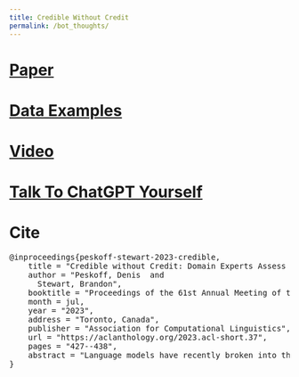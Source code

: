 ```yaml
---
title: Credible Without Credit
permalink: /bot_thoughts/
---
```






# [Paper](https://aclanthology.org/2023.acl-short.37.pdf)

# [Data Examples](https://docs.google.com/spreadsheets/d/1AUD7vFjIJALT-fNIZXMFwI0_o_I63VgMqrgGeCcfz28/edit#gid=0)

# [Video](https://www.youtube.com/watch?v=d_P9GE4cuVA)

# [Talk To ChatGPT Yourself](https://chat.openai.com/)

# Cite
<pre>
@inproceedings{peskoff-stewart-2023-credible,
    title = "Credible without Credit: Domain Experts Assess Generative Language Models",
    author = "Peskoff, Denis  and
      Stewart, Brandon",
    booktitle = "Proceedings of the 61st Annual Meeting of the Association for Computational Linguistics (Volume 2: Short Papers)",
    month = jul,
    year = "2023",
    address = "Toronto, Canada",
    publisher = "Association for Computational Linguistics",
    url = "https://aclanthology.org/2023.acl-short.37",
    pages = "427--438",
    abstract = "Language models have recently broken into the public consciousness with the release of the wildly popular ChatGPT. Commentators have argued that language models could replace search engines, make college essays obsolete, or even write academic research papers. All of these tasks rely on accuracy of specialized information which can be difficult to assess for non-experts. Using 10 domain experts across science and culture, we provide an initial assessment of the coherence, conciseness, accuracy, and sourcing of two language models across 100 expert-written questions. While we find the results are consistently cohesive and concise, we find that they are mixed in their accuracy. These results raise questions of the role language models should play in general-purpose and expert knowledge seeking.",
}</pre>
